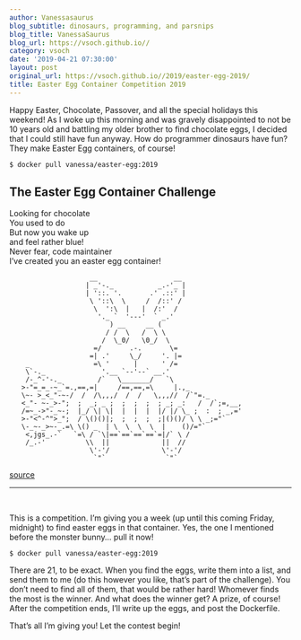```yaml
---
author: Vanessasaurus
blog_subtitle: dinosaurs, programming, and parsnips
blog_title: VanessaSaurus
blog_url: https://vsoch.github.io//
category: vsoch
date: '2019-04-21 07:30:00'
layout: post
original_url: https://vsoch.github.io//2019/easter-egg-2019/
title: Easter Egg Container Competition 2019
---
```


<p>Happy Easter, Chocolate, Passover, and all the special holidays this weekend!
As I woke up this morning and was gravely disappointed to not be 10 years old
and battling my older brother to find chocolate eggs, I decided that I could
still have fun anyway. How do programmer dinosaurs have fun? They make Easter Egg
containers, of course!</p>

<div class="language-bash highlighter-rouge"><div class="highlight"><pre class="highlight"><code><span class="nv">$ </span>docker pull vanessa/easter-egg:2019
</code></pre></div></div>

<h2 id="the-easter-egg-container-challenge">The Easter Egg Container Challenge</h2>

<p>Looking for chocolate<br />
You used to do<br />
But now you wake up<br />
and feel rather blue!<br />
Never fear, code maintainer<br />
I’ve created you an easter egg container!<br /></p>

<div class="highlighter-rouge"><div class="highlight"><pre class="highlight"><code>                    __                   __
                   | _'-._           _.-'_ |
                   | '::. '.       .' .::' |
                    \ '::\  \     /  /::' /
                     \  ':\  |   |  /:'  /
                      '._ `  '---'  ` _.'
                         ) __     __ (
                        / /  \   /  \ \
                       /  \_0/   \0_/  \
                     =/       .-.       \=
                    =| .'     \_/     '. |=
    _                =\ '      |      ' /=
    \`-._              '.__ `--'--` __.'
    /-_^-'-._         /`   \_______/   `\
   &gt;-"=_=_-~_`=.,==,=|     /==,==,=\     |.,_
   \~- &gt;_&lt;_"-~-/  /  /\,,,/  /  /   \,,,//  /`"=._
   &lt;_"- ~-_&gt;-";  ;  _; _ ;  ;  ;  ;  ; _; _:   /  /`;=,__,
   /=~_-&gt;"-_~-;  |_/ \| \|  |  |  |  |/ |/ \_ ;  :  ; _,='
   &gt;-"&lt;^-^"&gt;_";  / \()()|;  ;  ;  ;  ;|()()/ \ \ _;="`
   \-_~-_&gt;~-_.=\ \() _  | \  \  \  \  |    ()/="`
    &lt;,jgs_.-`   `=\ / `\|==`==`==`==`=|/` \ /
    /_.-'          \\  ||             ||  //
                    \'-'/             \'-'/
                     `"`               `"`
</code></pre></div></div>
<p><a href="http://www.oocities.org/spunk1111/easter.htm">source</a></p>

<hr />

<p><br /></p>

<p>This is a competition. I’m giving you a week (up until this coming Friday, midnight)
to find easter eggs in that container. Yes, the one I mentioned before the monster bunny… pull it now!</p>

<div class="language-bash highlighter-rouge"><div class="highlight"><pre class="highlight"><code><span class="nv">$ </span>docker pull vanessa/easter-egg:2019
</code></pre></div></div>

<p>There are 21, to be exact. When you find the eggs, write them into a list, and send them to me (do this however
you like, that’s part of the challenge).  You don’t need to find all of them, that would be rather hard!
Whomever finds the most is the winner. And what does the winner get? A prize, of course! After
the competition ends, I’ll write up the eggs, and post the Dockerfile.</p>

<p>That’s all I’m giving you! Let the contest begin!</p>